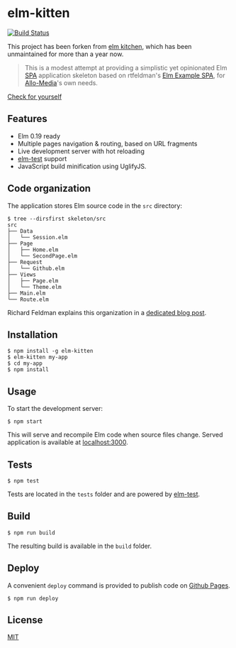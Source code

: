 # elm-kitten

[![Build Status](https://travis-ci.org/n1k0/elm-kitten.svg?branch=master)](https://travis-ci.org/n1k0/elm-kitten)

This project has been forken from [elm kitchen](https://github.com/allo-media/elm-kitten), which has been unmaintained for more than a year now.

> This is a modest attempt at providing a simplistic yet opinionated Elm [SPA](https://en.wikipedia.org/wiki/Single-page_application) application skeleton based on rtfeldman's [Elm Example SPA](https://github.com/rtfeldman/elm-spa-example/), for [Allo-Media](http://tech.allo-media.net/)'s own needs.

[Check for yourself](https://n1k0.github.io/elm-kitten/)

## Features

- Elm 0.19 ready
- Multiple pages navigation & routing, based on URL fragments
- Live development server with hot reloading
- [elm-test](https://github.com/elm-community/elm-test) support
- JavaScript build minification using UglifyJS.

## Code organization

The application stores Elm source code in the `src` directory:

```
$ tree --dirsfirst skeleton/src
src
├── Data
│   └── Session.elm
├── Page
│   ├── Home.elm
│   └── SecondPage.elm
├── Request
│   └── Github.elm
├── Views
│   ├── Page.elm
│   └── Theme.elm
├── Main.elm
└── Route.elm
```

Richard Feldman explains this organization in a [dedicated blog post](https://dev.to/rtfeldman/tour-of-an-open-source-elm-spa).

## Installation

```
$ npm install -g elm-kitten
$ elm-kitten my-app
$ cd my-app
$ npm install
```

## Usage

To start the development server:

```
$ npm start
```

This will serve and recompile Elm code when source files change. Served application is available at [localhost:3000](http://localhost:3000/).

## Tests

```
$ npm test
```

Tests are located in the `tests` folder and are powered by [elm-test](https://github.com/elm-community/elm-test).

## Build

```
$ npm run build
```

The resulting build is available in the `build` folder.

## Deploy

A convenient `deploy` command is provided to publish code on [Github Pages](https://pages.github.com/).

```
$ npm run deploy
```

## License

[MIT](https://opensource.org/licenses/MIT)
